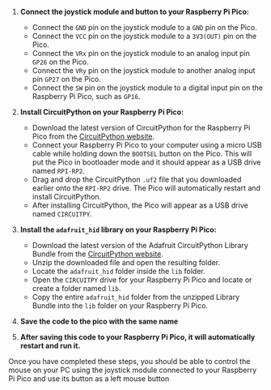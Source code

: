1. **Connect the joystick module and button to your Raspberry Pi Pico:**
    - Connect the `GND` pin on the joystick module to a `GND` pin on the Pico.
    - Connect the `VCC` pin on the joystick module to a `3V3(OUT)` pin on the Pico.
    - Connect the `VRx` pin on the joystick module to an analog input pin `GP26` on the Pico.
    - Connect the `VRy` pin on the joystick module to another analog input pin `GP27` on the Pico.
    - Connect the `SW` pin on the joystick module to a digital input pin on the Raspberry Pi Pico, such as `GP16`.

2. **Install CircuitPython on your Raspberry Pi Pico:**
    - Download the latest version of CircuitPython for the Raspberry Pi Pico from the [CircuitPython website](https://circuitpython.org/board/raspberry_pi_pico/).
    - Connect your Raspberry Pi Pico to your computer using a micro USB cable while holding down the `BOOTSEL` button on the Pico. This will put the Pico in bootloader mode and it should appear as a USB drive named `RPI-RP2`.
    - Drag and drop the CircuitPython `.uf2` file that you downloaded earlier onto the `RPI-RP2` drive. The Pico will automatically restart and install CircuitPython.
    - After installing CircuitPython, the Pico will appear as a USB drive named `CIRCUITPY`.

3. **Install the `adafruit_hid` library on your Raspberry Pi Pico:**
    - Download the latest version of the Adafruit CircuitPython Library Bundle from the [CircuitPython website](https://circuitpython.org/libraries).
    - Unzip the downloaded file and open the resulting folder.
    - Locate the `adafruit_hid` folder inside the `lib` folder.
    - Open the `CIRCUITPY` drive for your Raspberry Pi Pico and locate or create a folder named `lib`.
    - Copy the entire `adafruit_hid` folder from the unzipped Library Bundle into the `lib` folder on your Raspberry Pi Pico.

4. **Save the code to the pico with the same name**

5. **After saving this code to your Raspberry Pi Pico, it will automatically restart and run it.**

Once you have completed these steps, you should be able to control the mouse on your PC using the joystick module connected to your Raspberry Pi Pico and use its button as a left mouse button
